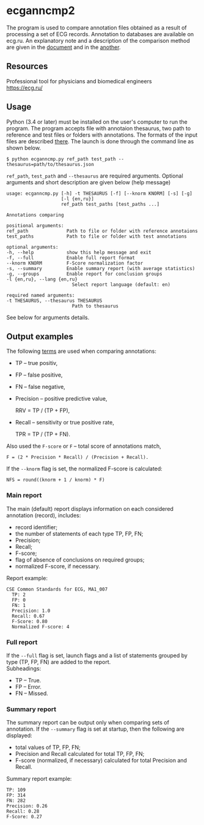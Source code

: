 # ecganncmp2

The program is used to compare annotation files obtained as a result of processing a set of ECG records. Annotation to databases are available on ecg.ru. An explanatory note and a description of the comparison method are given in the [document](https://ws.mks.ru/#preview-185656-ecganncmp-docx) and in the [another](https://ws.mks.ru/#preview-185247-docx).

## Resources

Professional tool for physicians and biomedical engineers  
https://ecg.ru/

## Usage

Python (3.4 or later) must be installed on the user's computer to run the program. The program accepts file with annotaion thesaurus, two path to reference and test files or folders with annotations. The formats of the input files are described [there](https://github.com/mcsltd/ecganncompare/blob/master/docs/formats.md). The launch is done through the command line as shown below.

    $ python ecganncmp.py ref_path test_path --thesaurus=path/to/thesaurus.json

`ref_path`, `test_path` and `--thesaurus` are required arguments. Optional arguments and short description are given below (help message)

    usage: ecganncmp.py [-h] -t THESAURUS [-f] [--knorm KNORM] [-s] [-g]
                        [-l {en,ru}]
                        ref_path test_paths [test_paths ...]

    Annotations comparing

    positional arguments:
    ref_path              Path to file or folder with reference annotaions
    test_paths            Path to file or folder with test annotations

    optional arguments:
    -h, --help            show this help message and exit
    -f, --full            Enable full report format
    --knorm KNORM         F-Score normalization factor
    -s, --summary         Enable summary report (with average statistics)
    -g, --groups          Enable report for conclusion groups
    -l {en,ru}, --lang {en,ru}
                            Select report language (default: en)

    required named arguments:
    -t THESAURUS, --thesaurus THESAURUS
                            Path to thesaurus

See below for arguments details.

## Output examples

The following [terms](https://en.wikipedia.org/wiki/Confusion_matrix) are used when comparing annotations:
- TP &ndash; true positiv,  
- FP &ndash; false positive,
- FN &ndash; false negative,
- Precision &ndash; positive predictive value, 

    RRV = TP / (TP + FP),

- Recall &ndash; sensitivity or true positive rate, 

    TPR = TP / (TP + FN).

Also used the `F-score` or `F` &ndash; total score of annotations match,  

    F = (2 * Precision * Recall) / (Precision + Recall).

If the `--knorm` flag is set, the normalized F-score is calculated:

    NFS = round((knorm + 1 / knorm) * F)

### Main report

The main (default) report displays information on each considered annotation (record), includes:
- record identifier;
- the number of statements of each type TP, FP, FN;
- Precision;
- Recall;
- F-score;
- flag of absence of conclusions on required groups;
- normalized F-score, if necessary.

Report example:

    CSE Common Standards for ECG, MA1_007
      TP: 2
      FP: 0
      FN: 1
      Precision: 1.0
      Recall: 0.67
      F-Score: 0.80
      Normalized F-score: 4

### Full report

If the `--full` flag is set, launch flags and a list of statements grouped by type (TP, FP, FN) are added to the report.  
Subheadings:
- TP &ndash; True.
- FP &ndash; Error.
- FN &ndash; Missed.

### Summary report

The summary report can be output only when comparing sets of annotation. If the `--summary` flag is set at startup, then the following are displayed:
- total values of TP, FP, FN;
- Precision and Recall calculated for total TP, FP, FN;
- F-score (normalized, if necessary) calculated for total Precision and Recall.

Summary report example:

    TP: 109
    FP: 314
    FN: 282
    Precision: 0.26
    Recall: 0.28
    F-Score: 0.27
